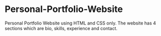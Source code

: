 # Personal-Portfolio-Website
Personal Portfolio Website using HTML and CSS only. The website has 4 sections which are bio, skills, experience and contact. 
